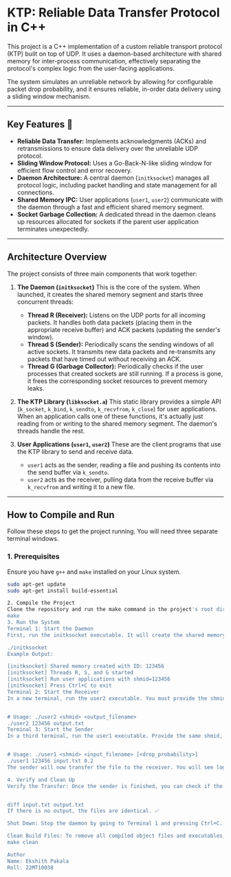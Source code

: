 # KTP: Reliable Data Transfer Protocol in C++

This project is a C++ implementation of a custom reliable transport protocol (KTP) built on top of UDP. It uses a daemon-based architecture with shared memory for inter-process communication, effectively separating the protocol's complex logic from the user-facing applications.

The system simulates an unreliable network by allowing for configurable packet drop probability, and it ensures reliable, in-order data delivery using a sliding window mechanism.

***

## Key Features 🚀

* **Reliable Data Transfer:** Implements acknowledgments (ACKs) and retransmissions to ensure data delivery over the unreliable UDP protocol.
* **Sliding Window Protocol:** Uses a Go-Back-N-like sliding window for efficient flow control and error recovery.
* **Daemon Architecture:** A central daemon (`initksocket`) manages all protocol logic, including packet handling and state management for all connections.
* **Shared Memory IPC:** User applications (`user1`, `user2`) communicate with the daemon through a fast and efficient shared memory segment.
* **Socket Garbage Collection:** A dedicated thread in the daemon cleans up resources allocated for sockets if the parent user application terminates unexpectedly.

***

## Architecture Overview

The project consists of three main components that work together:

1.  **The Daemon (`initksocket`)**
    This is the core of the system. When launched, it creates the shared memory segment and starts three concurrent threads:
    * **Thread R (Receiver):** Listens on the UDP ports for all incoming packets. It handles both data packets (placing them in the appropriate receive buffer) and ACK packets (updating the sender's window).
    * **Thread S (Sender):** Periodically scans the sending windows of all active sockets. It transmits new data packets and re-transmits any packets that have timed out without receiving an ACK.
    * **Thread G (Garbage Collector):** Periodically checks if the user processes that created sockets are still running. If a process is gone, it frees the corresponding socket resources to prevent memory leaks.

2.  **The KTP Library (`libksocket.a`)**
    This static library provides a simple API (`k_socket`, `k_bind`, `k_sendto`, `k_recvfrom`, `k_close`) for user applications. When an application calls one of these functions, it's actually just reading from or writing to the shared memory segment. The daemon's threads handle the rest.

3.  **User Applications (`user1`, `user2`)**
    These are the client programs that use the KTP library to send and receive data.
    * `user1` acts as the sender, reading a file and pushing its contents into the send buffer via `k_sendto`.
    * `user2` acts as the receiver, pulling data from the receive buffer via `k_recvfrom` and writing it to a new file.

***

## How to Compile and Run

Follow these steps to get the project running. You will need three separate terminal windows.

### 1. Prerequisites

Ensure you have `g++` and `make` installed on your Linux system.

```sh
sudo apt-get update
sudo apt-get install build-essential

2. Compile the Project
Clone the repository and run the make command in the project's root directory. This will compile all the C++ source files and create the executables.
make
3. Run the System
Terminal 1: Start the Daemon
First, run the initksocket executable. It will create the shared memory and print its unique ID (shmid). Keep this terminal open.

./initksocket
Example Output:

[initksocket] Shared memory created with ID: 123456
[initksocket] Threads R, S, and G started
[initksocket] Run user applications with shmid=123456
[initksocket] Press Ctrl+C to exit
Terminal 2: Start the Receiver
In a new terminal, run the user2 executable. You must provide the shmid from the first terminal and a name for the output file.


# Usage: ./user2 <shmid> <output_filename>
./user2 123456 output.txt
Terminal 3: Start the Sender
In a third terminal, run the user1 executable. Provide the same shmid, the input file (input.txt), and an optional packet drop probability (e.g., 0.2 for 20%).


# Usage: ./user1 <shmid> <input_filename> [<drop_probability>]
./user1 123456 input.txt 0.2
The sender will now transfer the file to the receiver. You will see log messages in all three terminals.

4. Verify and Clean Up
Verify the Transfer: Once the sender is finished, you can check if the file was transferred correctly.


diff input.txt output.txt
If there is no output, the files are identical. ✅

Shut Down: Stop the daemon by going to Terminal 1 and pressing Ctrl+C.

Clean Build Files: To remove all compiled object files and executables, run:
make clean

Author
Name: Ekshith Pakala
Roll: 22MT10038

